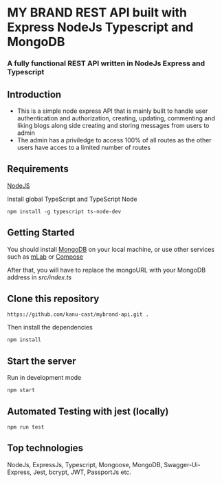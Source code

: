 # MY BRAND REST API built with Express NodeJs Typescript and MongoDB

### A fully functional REST API written in NodeJs Express and Typescript

## Introduction

* This is a simple node express API that is mainly built to handle user authentication and authorization, creating, updating, commenting and  liking blogs along side creating and storing messages from users to admin
* The admin has a priviledge to access 100% of all routes as the other users have acces to a limited number of routes

## Requirements

[NodeJS](https://nodejs.org/en/)

Install global TypeScript and TypeScript Node

```
npm install -g typescript ts-node-dev
```

## Getting Started

You should install [MongoDB](https://docs.mongodb.com/manual/administration/install-community/) on your local machine, or use other services such as [mLab](https://mlab.com/) or [Compose](https://www.compose.com/compare/mongodb)

After that, you will have to replace the mongoURL with your MongoDB address in *src/index.ts*
 
## Clone this repository

```
https://github.com/kanu-cast/mybrand-api.git .
```

Then install the dependencies

```
npm install
```

## Start the server

Run in development mode

```
npm start
```

## Automated Testing with jest (locally)

```
npm run test
```

## Top technologies
NodeJs, ExpressJs, Typescript, Mongoose, MongoDB, Swagger-Ui-Express, Jest, bcrypt, JWT, PassportJs etc.
